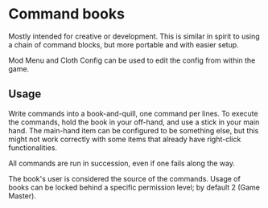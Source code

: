 # Command books

Mostly intended for creative or development. 
This is similar in spirit to using a chain of command blocks, but more portable and with easier setup.

Mod Menu and Cloth Config can be used to edit the config from within the game.

## Usage

Write commands into a book-and-quill, one command per lines. To execute the commands, hold the book in your off-hand, and use a stick in your main hand.
The main-hand item can be configured to be something else, but this might not work correctly with some items that already have right-click functionalities.

All commands are run in succession, even if one fails along the way. 

The book's user is considered the source of the commands. Usage of books can be locked behind a specific permission level; by default 2 (Game Master).
